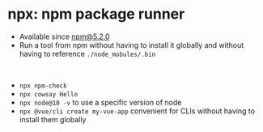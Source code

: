# npx: npm package runner

* Available since npm@5.2.0
* Run a tool from npm without having to install it globally and without having to reference `./node_mobules/.bin`

<br>

* `npx npm-check`
* `npx cowsay Hello`
* `npx node@10 -v` to use a specific version of node
* `npx @vue/cli create my-vue-app` convenient for CLIs without having to install them globally
